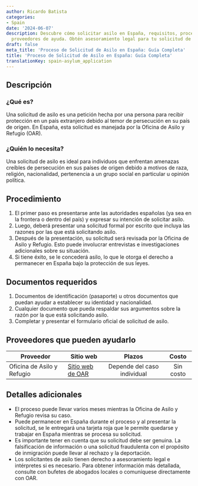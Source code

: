 ```yaml
---
author: Ricardo Batista
categories:
- Spain
date: '2024-06-07'
description: Descubre cómo solicitar asilo en España, requisitos, procedimiento y
  proveedores de ayuda. Obtén asesoramiento legal para tu solicitud de asilo aquí.
draft: false
meta_title: 'Proceso de Solicitud de Asilo en España: Guía Completa'
title: 'Proceso de Solicitud de Asilo en España: Guía Completa'
translationKey: spain-asylum_application
---
```



## Descripción
### ¿Qué es?
Una solicitud de asilo es una petición hecha por una persona para recibir protección en un país extranjero debido al temor de persecución en su país de origen. En España, esta solicitud es manejada por la Oficina de Asilo y Refugio (OAR).

### ¿Quién lo necesita?
Una solicitud de asilo es ideal para individuos que enfrentan amenazas creíbles de persecución en sus países de origen debido a motivos de raza, religión, nacionalidad, pertenencia a un grupo social en particular u opinión política.

## Procedimiento
1. El primer paso es presentarse ante las autoridades españolas (ya sea en la frontera o dentro del país) y expresar su intención de solicitar asilo.
2. Luego, deberá presentar una solicitud formal por escrito que incluya las razones por las que está solicitando asilo.
3. Después de la presentación, su solicitud será revisada por la Oficina de Asilo y Refugio. Esto puede involucrar entrevistas e investigaciones adicionales sobre su situación.
4. Si tiene éxito, se le concederá asilo, lo que le otorga el derecho a permanecer en España bajo la protección de sus leyes.

## Documentos requeridos
1. Documentos de identificación (pasaporte) u otros documentos que puedan ayudar a establecer su identidad y nacionalidad.
2. Cualquier documento que pueda respaldar sus argumentos sobre la razón por la que está solicitando asilo.
3. Completar y presentar el formulario oficial de solicitud de asilo.

## Proveedores que pueden ayudarlo

| Proveedor        |     Sitio web     |     Plazos    |       Costo      |
| --------------- | --------------- |  :-------------: | :-------------: |
| Oficina de Asilo y Refugio      |  [Sitio web de OAR](http://www.interior.gob.es/web/servicios-al-ciudadano/extranjeria/asilo-y-refugio) | Depende del caso individual |        Sin costo       |

## Detalles adicionales
- El proceso puede llevar varios meses mientras la Oficina de Asilo y Refugio revisa su caso.
- Puede permanecer en España durante el proceso y al presentar la solicitud, se le entregará una tarjeta roja que le permite quedarse y trabajar en España mientras se procesa su solicitud.
- Es importante tener en cuenta que su solicitud debe ser genuina. La falsificación de información o una solicitud fraudulenta con el propósito de inmigración puede llevar al rechazo y la deportación.
- Los solicitantes de asilo tienen derecho a asesoramiento legal e intérpretes si es necesario. Para obtener información más detallada, consulte con bufetes de abogados locales o comuníquese directamente con OAR.